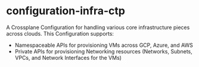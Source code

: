 # configuration-infra-ctp
A Crossplane Configuration for handling various core infrastructure pieces across clouds. This Configuration supports:

* Namespaceable APIs for provisioning VMs across GCP, Azure, and AWS
* Private APIs for provisioning Networking resources (Networks, Subnets, VPCs, and Network Interfaces for the VMs)

